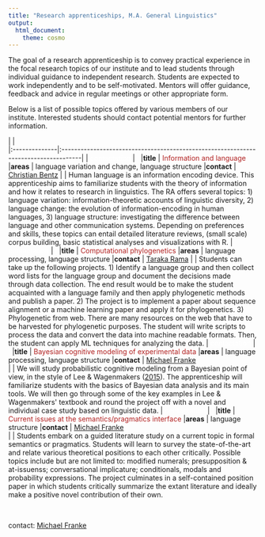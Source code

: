 ```yaml
---
title: "Research apprenticeships, M.A. General Linguistics"
output:
  html_document:
    theme: cosmo
---
```


The goal of a research apprenticeship is to convey practical experience in the focal research topics of our institute and to lead students through individual guidance to independent research. Students are expected to work independently and to be self-motivated. Mentors will offer guidance, feedback and advice in regular meetings or other appropriate form. 

Below is a list of possible topics offered by various members of our institute. Interested students should contact potential mentors for further information.


|    |     
|:--------------|:------------------------------------------------------------------------------------|
| <span style = "color:white"> contactation </span>
   | &nbsp;
|**title** | <span style = "color:firebrick">Information and language</span>
|**areas** | language variation and change, language structure
|**contact**  | [Christian Bentz](http://www.christianbentz.de/)
|   | Human language is an information encoding device. This apprenticeship aims to familiarize students with the theory of information and how it relates to research in linguistics. The RA offers several topics: 1) language variation: information-theoretic accounts of linguistic diversity, 2) language change: the evolution of information-encoding in human languages, 3) language structure: investigating the difference between language and other communication systems. Depending on preferences and skills, these topics can entail detailed literature reviews, (small scale) corpus building, basic statistical analyses and visualizations with R.
| <span style = "color:white"> contactation </span>
   | &nbsp;
|**title** | <span style = "color:firebrick">Computational phylogenetics</span>
|**areas** | language processing, language structure
|**contact**  | [Taraka Rama](taraka-rama.kasicheyanula@uni-tuebingen.de)
|   | Students can take up the following projects. 1) Identify a language group and then collect word lists for the language group and document the decisions made through data collection. The end result would be to make the student acquainted with a language family and then apply phylogenetic methods and publish a paper. 2) The project is to implement a paper about sequence alignment or a machine learning paper and apply it for phylogenetics. 3) Phylogenetic from web. There are many resources on the web that have to be harvested for phylogenetic purposes. The student will write scripts to process the data and convert the data into machine readable formats. Then, the student can apply ML techniques for analyzing the data.
| <span style = "color:white"> contactation </span>
   | &nbsp;
|**title** | <span style = "color:firebrick">Bayesian cognitive modeling of experimental data</span>
|**areas** | language processing, language structure
|**contact**  | [Michael Franke](http://www.sfs.uni-tuebingen.de/~mfranke/)  
|   | We will study probabilistic cognitive modeling from a Bayesian point of view, in the style of Lee & Wagenmakers ([2015](https://bayesmodels.com/)). The apprenticeship will familiarize students with the basics of Bayesian data analysis and its main tools. We will then go through some of the key examples in Lee & Wagenmakers' textbook and round the project off with a novel and individual case study based on linguistic data.
| <span style = "color:white"> contactation </span>
   | &nbsp;
|**title** | <span style = "color:firebrick">Current issues at the semantics/pragmatics interface</span>
|**areas** | language structure
|**contact** | [Michael Franke](http://www.sfs.uni-tuebingen.de/~mfranke/)  
|   | Students embark on a guided literature study on a current topic in formal semantics or pragmatics. Students will learn to survey the state-of-the-art and relate various theoretical positions to each other critically. Possible topics include but are not limited to: modified numerals; presupposition & at-issuenss; conversational implicature; conditionals, modals and probability expressions. The project culminates in a self-contained position paper in which students critically summarize the extant literature and ideally make a positive novel contribution of their own.


<span style = "color:white"> &nbsp; </span>
<span style = "color:white"> &nbsp; </span>
<span style = "color:white"> &nbsp; </span>
<span style = "color:white"> &nbsp; </span>



contact: [Michael Franke](mailto:mchfranke@gmail.com)


